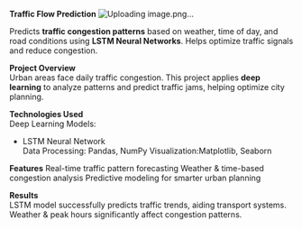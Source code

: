 
**Traffic Flow Prediction**
![Uploading image.png…]()

Predicts **traffic congestion patterns** based on weather, time of day, and road conditions using **LSTM Neural Networks**. Helps optimize traffic signals and reduce congestion.

**Project Overview**  
Urban areas face daily traffic congestion. This project applies **deep learning** to analyze patterns and predict traffic jams, helping optimize city planning.

**Technologies Used**  
Deep Learning Models: 
  - LSTM Neural Network  
Data Processing: Pandas, NumPy
Visualization:Matplotlib, Seaborn  

**Features**
Real-time traffic pattern forecasting 
Weather & time-based congestion analysis
Predictive modeling for smarter urban planning

**Results**  
LSTM model successfully predicts traffic trends, aiding transport systems.  
Weather & peak hours significantly affect congestion patterns.
